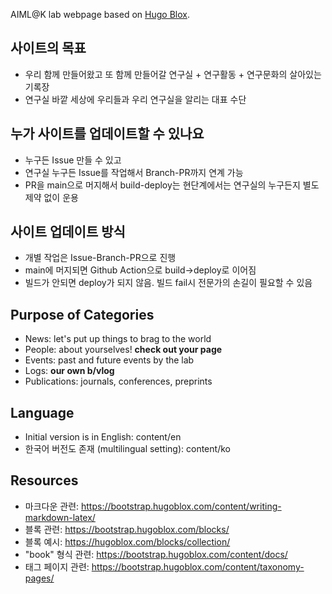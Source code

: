

AIML@K lab webpage based on [Hugo Blox](./README_original.md).

## 사이트의 목표

- 우리 함께 만들어왔고 또 함께 만들어갈 연구실 + 연구활동 + 연구문화의 살아있는 기록장
- 연구실 바깥 세상에 우리들과 우리 연구실을 알리는 대표 수단

## 누가 사이트를 업데이트할 수 있나요

- 누구든 Issue 만들 수 있고
- 연구실 누구든 Issue를 작업해서 Branch-PR까지 연계 가능
- PR을 main으로 머지해서 build-deploy는 현단계에서는 연구실의 누구든지 별도 제약 없이 운용

## 사이트 업데이트 방식

- 개별 작업은 Issue-Branch-PR으로 진행
- main에 머지되면 Github Action으로 build->deploy로 이어짐
- 빌드가 안되면 deploy가 되지 않음. 빌드 fail시 전문가의 손길이 필요할 수 있음

## Purpose of Categories

- News: let's put up things to brag to the world
- People: about yourselves! **check out your page**
- Events: past and future events by the lab
- Logs: **our own b/vlog** 
- Publications: journals, conferences, preprints

## Language

- Initial version is in English: content/en 
- 한국어 버전도 존재 (multilingual setting): content/ko

## Resources

- 마크다운 관련: https://bootstrap.hugoblox.com/content/writing-markdown-latex/
- 블록 관련: https://bootstrap.hugoblox.com/blocks/
- 블록 예시: https://hugoblox.com/blocks/collection/
- "book" 형식 관련: https://bootstrap.hugoblox.com/content/docs/
- 태그 페이지 관련: https://bootstrap.hugoblox.com/content/taxonomy-pages/

